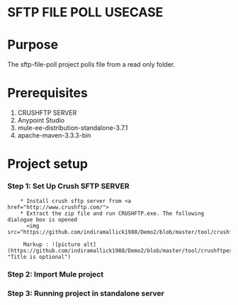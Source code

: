 # SFTP FILE POLL USECASE

Purpose
=======

The sftp-file-poll project polls file from a read only folder.

Prerequisites
=============

1. CRUSHFTP SERVER
2. Anypoint Studio
3. mule-ee-distribution-standalone-3.7.1
4. apache-maven-3.3.3-bin

Project setup
==============

### Step 1: Set Up Crush SFTP SERVER
          
        * Install crush sftp server from <a href="http://www.crushftp.com/">
        * Extract the zip file and run CRUSHFTP.exe. The following dialogue box is opened
          <img src="https://github.com/indiramallick1988/Demo2/blob/master/tool/crushftpexe.PNG")
         
         Markup : ![picture alt](https://github.com/indiramallick1988/Demo2/blob/master/tool/crushftpexe.PNG "Title is optional")

### Step 2: Import Mule project

### Step 3: Running project in standalone server

